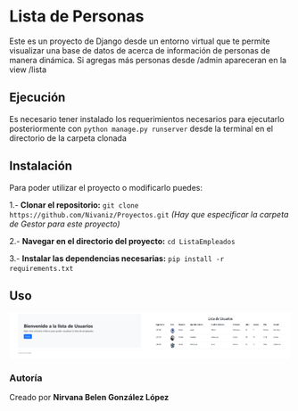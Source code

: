 # Lista de Personas

Este es un proyecto de Django desde un entorno virtual que te permite visualizar una base de datos de acerca de información de personas de manera dinámica. Si agregas más personas desde /admin apareceran en la view /lista

## Ejecución

Es necesario tener instalado los requerimientos necesarios para ejecutarlo posteriormente con `python manage.py runserver` desde la terminal en el directorio de la carpeta clonada

## Instalación

Para poder utilizar el proyecto o modificarlo puedes:

1.- **Clonar el repositorio:**
`git clone https://github.com/Nivaniz/Proyectos.git`
*(Hay que especificar la carpeta de Gestor para este proyecto)*

2.- **Navegar en el directorio del proyecto:**
`cd ListaEmpleados`

3.- **Instalar las dependencias necesarias:**
`pip install -r requirements.txt`

## Uso

<div style="display: flex; flex-wrap: nowrap; justify-content: center;">
  <img src="https://github.com/Nivaniz/Proyectos/blob/main/ListaEmpleados/imagenuno.png" alt="Inicio" style="width: 100%; max-width: 50%;">
  <img src="https://github.com/Nivaniz/Proyectos/blob/main/ListaEmpleados/imagen%20dos.png" alt="Lista" style="width: 100%; max-width: 50%;">
</div>


### Autoría

Creado por **Nirvana Belen González López** 
